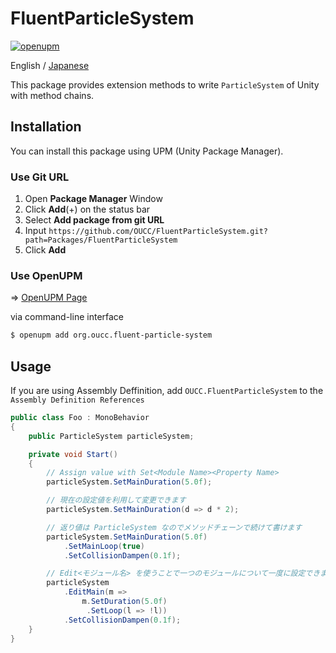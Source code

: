 # FluentParticleSystem

[![openupm](https://img.shields.io/npm/v/org.oucc.fluent-particle-system?label=openupm&registry_uri=https://package.openupm.com)](https://openupm.com/packages/org.oucc.fluent-particle-system/)

English / [Japanese](README_ja.md)

This package provides extension methods to write `ParticleSystem` of Unity with method chains.

## Installation

You can install this package using UPM (Unity Package Manager).

### Use Git URL

1. Open **Package Manager** Window
2. Click **Add**(+) on the status bar
3. Select **Add package from git URL**
4. Input `https://github.com/OUCC/FluentParticleSystem.git?path=Packages/FluentParticleSystem`
5. Click **Add**

### Use OpenUPM

=> [OpenUPM Page](https://openupm.com/packages/org.oucc.fluent-particle-system/)

via command-line interface
```bash
$ openupm add org.oucc.fluent-particle-system
```

## Usage

If you are using Assembly Deffinition, add `OUCC.FluentParticleSystem` to the `Assembly Definition References`

```csharp
public class Foo : MonoBehavior
{
    public ParticleSystem particleSystem;

    private void Start()
    {
        // Assign value with Set<Module Name><Property Name>
        particleSystem.SetMainDuration(5.0f);

        // 現在の設定値を利用して変更できます
        particleSystem.SetMainDuration(d => d * 2);

        // 返り値は ParticleSystem なのでメソッドチェーンで続けて書けます
        particleSystem.SetMainDuration(5.0f)
            .SetMainLoop(true)
            .SetCollisionDampen(0.1f);

        // Edit<モジュール名> を使うことで一つのモジュールについて一度に設定できます
        particleSystem
            .EditMain(m =>
                m.SetDuration(5.0f)
                 .SetLoop(l => !l))
            .SetCollisionDampen(0.1f);
    }
}
```
